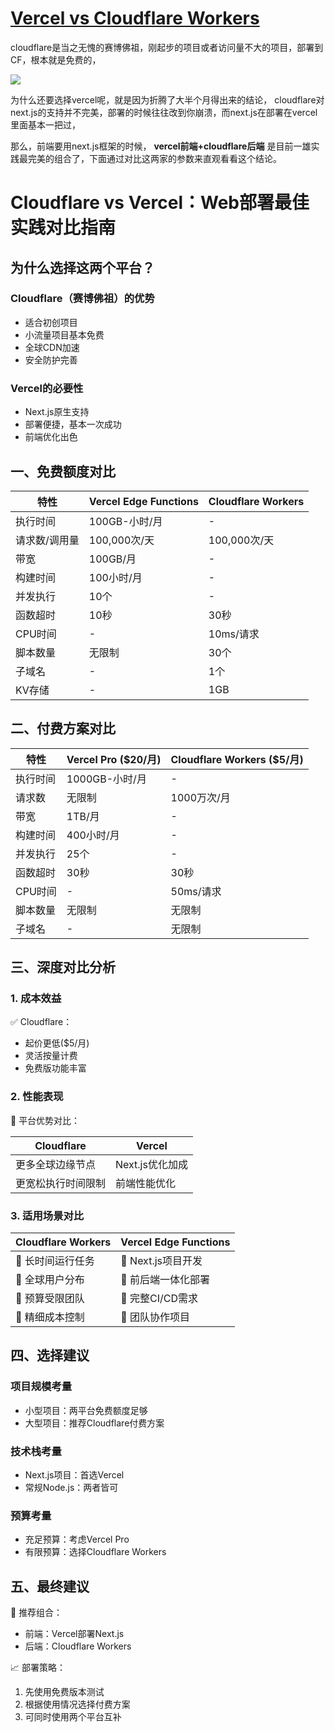 # [Vercel vs Cloudflare Workers](https://github.com/jaaleng/jaaleng.github.io/issues/138)

cloudflare是当之无愧的赛博佛祖，刚起步的项目或者访问量不大的项目，部署到CF，根本就是免费的，

![](https://pic.superbed.cc/item/678bbb97fa9f77b4dc64db4d.png)

为什么还要选择vercel呢，就是因为折腾了大半个月得出来的结论，
cloudflare对next.js的支持并不完美，部署的时候往往改到你崩溃，而next.js在部署在vercel里面基本一把过，  

那么，前端要用next.js框架的时候， **vercel前端+cloudflare后端**
是目前一雄实践最完美的组合了，下面通过对比这两家的参数来直观看看这个结论。  

#  Cloudflare vs Vercel：Web部署最佳实践对比指南

##  为什么选择这两个平台？

###  Cloudflare（赛博佛祖）的优势

  * 适合初创项目 
  * 小流量项目基本免费 
  * 全球CDN加速 
  * 安全防护完善 

###  Vercel的必要性

  * Next.js原生支持 
  * 部署便捷，基本一次成功 
  * 前端优化出色 

##  一、免费额度对比

特性  |  Vercel Edge Functions  |  Cloudflare Workers  
---|---|---  
执行时间  |  100GB-小时/月  |  \-  
请求数/调用量  |  100,000次/天  |  100,000次/天  
带宽  |  100GB/月  |  \-  
构建时间  |  100小时/月  |  \-  
并发执行  |  10个  |  \-  
函数超时  |  10秒  |  30秒  
CPU时间  |  \-  |  10ms/请求  
脚本数量  |  无限制  |  30个  
子域名  |  \-  |  1个  
KV存储  |  \-  |  1GB  
  
##  二、付费方案对比

特性  |  Vercel Pro ($20/月)  |  Cloudflare Workers ($5/月)  
---|---|---  
执行时间  |  1000GB-小时/月  |  \-  
请求数  |  无限制  |  1000万次/月  
带宽  |  1TB/月  |  \-  
构建时间  |  400小时/月  |  \-  
并发执行  |  25个  |  \-  
函数超时  |  30秒  |  30秒  
CPU时间  |  \-  |  50ms/请求  
脚本数量  |  无限制  |  无限制  
子域名  |  \-  |  无限制  
  
##  三、深度对比分析

###  1\. 成本效益

✅ Cloudflare：

  * 起价更低($5/月) 
  * 灵活按量计费 
  * 免费版功能丰富 

###  2\. 性能表现

🌟 平台优势对比：

Cloudflare  |  Vercel  
---|---  
更多全球边缘节点  |  Next.js优化加成  
更宽松执行时间限制  |  前端性能优化  
  
###  3\. 适用场景对比

Cloudflare Workers  |  Vercel Edge Functions  
---|---  
🔹 长时间运行任务  |  🔸 Next.js项目开发  
🔹 全球用户分布  |  🔸 前后端一体化部署  
🔹 预算受限团队  |  🔸 完整CI/CD需求  
🔹 精细成本控制  |  🔸 团队协作项目  
  
##  四、选择建议

###  项目规模考量

  * 小型项目：两平台免费额度足够 
  * 大型项目：推荐Cloudflare付费方案 

###  技术栈考量

  * Next.js项目：首选Vercel 
  * 常规Node.js：两者皆可 

###  预算考量

  * 充足预算：考虑Vercel Pro 
  * 有限预算：选择Cloudflare Workers 

##  五、最终建议

🎯 推荐组合：

  * 前端：Vercel部署Next.js 
  * 后端：Cloudflare Workers 

📈 部署策略：

  1. 先使用免费版本测试 
  2. 根据使用情况选择付费方案 
  3. 可同时使用两个平台互补 